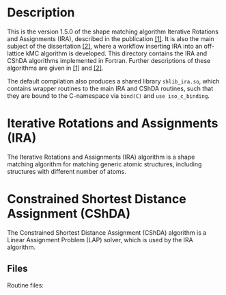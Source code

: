 # Description

This is the version 1.5.0 of the shape matching algorithm 
Iterative Rotations and Assignments (IRA), described in the publication
[[1]](#1). It is also the main subject of the dissertation [[2]](#2), where a workflow
inserting IRA into an off-lattice kMC algorithm is developed.
This directory contains the IRA and CShDA algorithms implemented in Fortran.
Further descriptions of these algorithms are given in [[1]](#1) and [[2]](#2). 

The default compilation also produces a shared library `shlib_ira.so`, which contains wrapper routines to the main IRA and CShDA routines, such that they are bound to the C-namespace via `bind(C)` and `use iso_c_binding`.

# Iterative Rotations and Assignments (IRA)

The Iterative Rotations and Assignments (IRA) algorithm is a shape matching
algorithm for matching generic atomic structures, including structures with
different number of atoms.

# Constrained Shortest Distance Assignment (CShDA)

The Constrained Shortest Distance Assignment (CShDA) algorithm is a Linear
Assignment Problem (LAP) solver, which is used by the IRA algorithm. 

## Files

Routine files:

 - cshda.f90          : the CShDA routine for pbc and non-pbc cases;
 - ira_routines.f90   : all the routines specific to IRA;
 - set_candidate.f90  : routines for selecting candidate central atoms and their vectors;
 - read_typ.f90       : a function to read atomic types from xyz format;
 - sorting_module.f90 : the mergesort algorithm;
 - library_ira.f90    : C-bound wrappers to the main routines of IRA, compiles into `shlib_ira.so`;
 - ira_mod.py         : python module which calls the interface routines from `shlib_ira.so`, via the `ctypes` module.

Example program files:

 - f90_program.f90 is an example of a f90 program that calls main IRA routine, followed by application of SVD.
 - python_program.py demonstrates some simple use of the `ira_mod` python module, including matching structures with equal and nonequal numbers of atoms.

Example structures:

 - example_inputs/ folder contains some example input files that can be used for the f90 and python3 programs.

## Compile and run

TO COMPILE: (you need lapack library, see the Makefile)

    make all

TO RUN:

    ./f90_program.x   <   example_inputs/f90_input1.xyz
    ./f90_program.x   <   example_inputs/f90_input2.xyz

or:

    python3  python_program.py


## References
<a id="1">[1]</a> 
Gunde M., Salles N., Hemeryck A., Martin Samos L.
*IRA: A shape matching approach for recognition and comparison of generic atomic patterns*,
Journal of Chemical Information and Modeling (2021), DOI: [https://doi.org/10.1021/acs.jcim.1c00567](https://doi.org/10.1021/acs.jcim.1c00567), HAL: [hal-03406717](https://hal.laas.fr/hal-03406717), arXiv: [2111.00939](https://export.arxiv.org/abs/2111.00939)

<a id="2">[2]</a>
Gunde M.: *Development of IRA: a shape matching algorithm, its implementation
and utility in a general off-lattice kMC kernel*, PhD dissertation,
November 2021.
[PDF link](http://thesesups.ups-tlse.fr/5109/1/2021TOU30132.pdf) 
